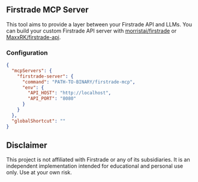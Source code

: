 ## Firstrade MCP Server

This tool aims to provide a layer between your Firstrade API and LLMs. 
You can build your custom Firstrade API server with [morristai/firstrade](https://github.com/morristai/firstrade) or [MaxxRK/firstrade-api](https://github.com/MaxxRK/firstrade-api).

### Configuration

```json
{
  "mcpServers": {
    "firstrade-server": {
      "command": "PATH-TO-BINARY/firstrade-mcp",
      "env": {
        "API_HOST": "http://localhost",
        "API_PORT": "8080"
      }
    }
  },
  "globalShortcut": ""
}
```

## Disclaimer

This project is not affiliated with Firstrade or any of its subsidiaries. 
It is an independent implementation intended for educational and personal use only. Use at your own risk.